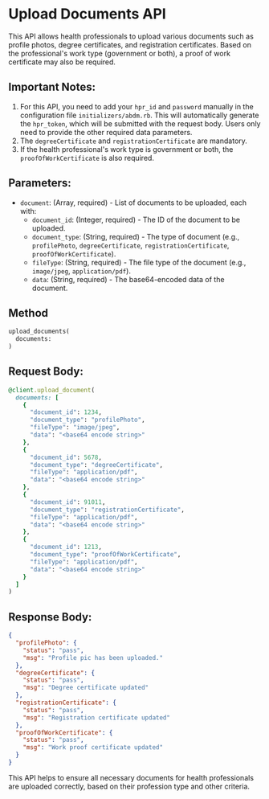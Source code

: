 # Upload Documents API

This API allows health professionals to upload various documents such as profile photos, degree certificates, and registration certificates. Based on the professional's work type (government or both), a proof of work certificate may also be required.

## Important Notes:
1. For this API, you need to add your `hpr_id` and `password` manually in the configuration file `initializers/abdm.rb`. This will automatically generate the `hpr_token`, which will be submitted with the request body. Users only need to provide the other required data parameters.
2. The `degreeCertificate` and `registrationCertificate` are mandatory.
3. If the health professional's work type is government or both, the `proofOfWorkCertificate` is also required.

## Parameters:
- `document`: (Array, required) - List of documents to be uploaded, each with:
  - `document_id`: (Integer, required) - The ID of the document to be uploaded.
  - `document_type`: (String, required) - The type of document (e.g., `profilePhoto`, `degreeCertificate`, `registrationCertificate`, `proofOfWorkCertificate`).
  - `fileType`: (String, required) - The file type of the document (e.g., `image/jpeg`, `application/pdf`).
  - `data`: (String, required) - The base64-encoded data of the document.


## Method
```ruby
upload_documents(
  documents:
)
```


## Request Body:
```ruby
@client.upload_document(
  documents: [
    {
      "document_id": 1234,
      "document_type": "profilePhoto",
      "fileType": "image/jpeg",
      "data": "<base64 encode string>"
    },
    {
      "document_id": 5678,
      "document_type": "degreeCertificate",
      "fileType": "application/pdf",
      "data": "<base64 encode string>"
    },
    {
      "document_id": 91011,
      "document_type": "registrationCertificate",
      "fileType": "application/pdf",
      "data": "<base64 encode string>"
    },
    {
      "document_id": 1213,
      "document_type": "proofOfWorkCertificate",
      "fileType": "application/pdf",
      "data": "<base64 encode string>"
    }
  ]
)
```

## Response Body:
```json
{
  "profilePhoto": {
    "status": "pass",
    "msg": "Profile pic has been uploaded."
  },
  "degreeCertificate": {
    "status": "pass",
    "msg": "Degree certificate updated"
  },
  "registrationCertificate": {
    "status": "pass",
    "msg": "Registration certificate updated"
  },
  "proofOfWorkCertificate": {
    "status": "pass",
    "msg": "Work proof certificate updated"
  }
}
```

This API helps to ensure all necessary documents for health professionals are uploaded correctly, based on their profession type and other criteria.